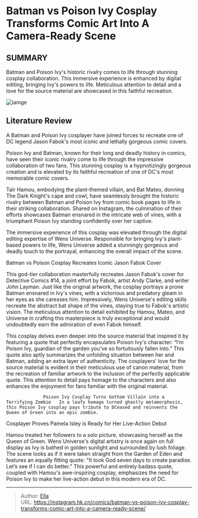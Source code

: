 # Batman vs Poison Ivy Cosplay Transforms Comic Art Into A Camera-Ready Scene


## SUMMARY 



  Batman and Poison Ivy&#39;s historic rivalry comes to life through stunning cosplay collaboration.   This immersive experience is enhanced by digital editing, bringing Ivy&#39;s powers to life.   Meticulous attention to detail and a love for the source material are showcased in this faithful recreation.  

![iamge](https://static1.srcdn.com/wordpress/wp-content/uploads/2022/11/Poison-Ivy-Captures-Batman.jpg)

## Literature Review

A Batman and Poison Ivy cosplayer have joined forces to recreate one of DC legend Jason Fabok&#39;s most iconic and lethally gorgeous comic covers.




Poison Ivy and Batman, known for their long and deadly history in comics, have seen their iconic rivalry come to life through the impressive collaboration of two fans. This stunning cosplay is a hypnotizingly gorgeous creation and is elevated by its faithful recreation of one of DC&#39;s most memorable comic covers.




Taïr Hamou, embodying the plant-themed villain, and Bat Mateo, donning The Dark Knight&#39;s cape and cowl, have seamlessly brought the historic rivalry between Batman and Poison Ivy from comic book pages to life in their striking collaboration. Shared on Instagram, the culmination of their efforts showcases Batman ensnared in the intricate web of vines, with a triumphant Poison Ivy standing confidently over her captive.


 

The immersive experience of this cosplay was elevated through the digital editing expertise of Wens Universe. Responsible for bringing Ivy&#39;s plant-based powers to life, Wens Universe added a stunningly gorgeous and deadly touch to the portrayal, enhancing the overall impact of the scene.


 Batman vs Poison Cosplay Recreates Iconic Jason Fabok Cover 


          




This god-tier collaboration masterfully recreates Jason Fabok&#39;s cover for Detective Comics #14, a joint effort by Fabok, artist Andy Clarke, and writer John Layman. Just like the original artwork, the cosplay portrays a prone Batman ensnared in Ivy&#39;s vines, with a victorious and predatory gleam in her eyes as she caresses him. Impressively, Wens Universe&#39;s editing skills recreate the abstract bat shape of the vines, staying true to Fabok&#39;s artistic vision. The meticulous attention to detail exhibited by Hamou, Mateo, and Universe in crafting this masterpiece is truly exceptional and would undoubtedly earn the admiration of even Fabok himself.

This cosplay delves even deeper into the source material that inspired it by featuring a quote that perfectly encapsulates Poison Ivy&#39;s character: “I’m Poison Ivy, guardian of the garden you’ve so fortuitously fallen into.” This quote also aptly summarizes the unfolding situation between her and Batman, adding an extra layer of authenticity. The cosplayers&#39; love for the source material is evident in their meticulous use of canon material, from the recreation of familiar artwork to the inclusion of the perfectly applicable quote. This attention to detail pays homage to the characters and also enhances the enjoyment for fans familiar with the original material.




                  Poison Ivy Cosplay Turns Gotham Villain into a Terrifying Zombie   In a leafy homage turned ghastly metamorphosis, this Poison Ivy cosplay pays tribute to DCeased and reinvents the Queen of Green into an epic zombie.   



 Cosplayer Proves Pamela Isley is Ready for Her Live-Action Debut 

 

Hamou treated her followers to a solo picture, showcasing herself as the Queen of Green. Wens Universe&#39;s digital artistry is once again on full display as Ivy is bathed in golden sunlight and surrounded by lush foliage. The scene looks as if it were taken straight from the Garden of Eden and features an equally fitting quote: &#34;It took God seven days to create paradise. Let’s see if I can do better.&#34; This powerful and entirely badass quote, coupled with Hamou&#39;s awe-inspiring cosplay, emphasizes the need for Poison Ivy to make her live-action debut in this modern era of DC.






---

> Author: [Ella](https://instagram.hk.cn/)  
> URL: https://instagram.hk.cn/comics/batman-vs-poison-ivy-cosplay-transforms-comic-art-into-a-camera-ready-scene/  

